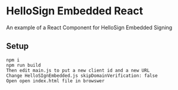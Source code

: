 # HelloSign Embedded React

An example of a React Component for HelloSign Embedded Signing

## Setup

```
npm i
npm run build
Then edit main.js to put a new client id and a new URL
Change HelloSIgnEmbedded.js skipDomainVerification: false
Open open index.html file in browswer 
```
